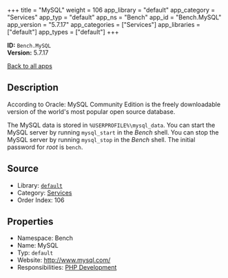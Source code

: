 ﻿+++
title = "MySQL"
weight = 106
app_library = "default"
app_category = "Services"
app_typ = "default"
app_ns = "Bench"
app_id = "Bench.MySQL"
app_version = "5.7.17"
app_categories = ["Services"]
app_libraries = ["default"]
app_types = ["default"]
+++

**ID:** `Bench.MySQL`  
**Version:** 5.7.17  
<!--more-->

[Back to all apps](/apps/)

## Description
According to Oracle:
MySQL Community Edition is the freely downloadable version
of the world's most popular open source database.

The MySQL data is stored in `%USERPROFILE%\mysql_data`.
You can start the MySQL server by running `mysql_start` in the _Bench_ shell.
You can stop the MySQL server by running `mysql_stop` in the _Bench_ shell.
The initial password for _root_ is `bench`.

## Source

* Library: [`default`](/app_libraries/default)
* Category: [Services](/app_categories/services)
* Order Index: 106

## Properties

* Namespace: Bench
* Name: MySQL
* Typ: `default`
* Website: <http://www.mysql.com/>
* Responsibilities: [PHP Development](/apps/Bench.Group.PHPDevelopment)

